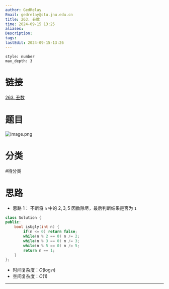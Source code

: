 ```yaml
---
author: GedRelay
Email: gedrelay@stu.jnu.edu.cn
title: 263. 丑数
time: 2024-09-15 13:25
aliases: 
Description: 
tags: 
lastEdit: 2024-09-15-13:26
---
```


```toc
style: number
max_depth: 3
```

# 链接
[263. 丑数](https://leetcode.cn/problems/ugly-number/) 

# 题目
![image.png](https://ged-pic-bed.oss-cn-guangzhou.aliyuncs.com/img/202409151325400.png)


# 分类
#待分类

# 思路
- 思路 1：
不断将 `n` 中的 $2,3,5$ 因数除尽，最后判断结果是否为 `1` 

```cpp
class Solution {
public:
    bool isUgly(int n) {
        if(n <= 0) return false;
        while(n % 2 == 0) n /= 2;
        while(n % 3 == 0) n /= 3;
        while(n % 5 == 0) n /= 5;
        return n == 1;
    }
};
```


- 时间复杂度：${O\left( \log n \right)  }$ 
- 空间复杂度：${O\left( 1 \right)  }$ 


---

